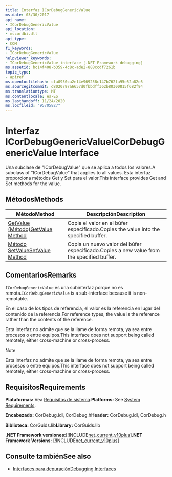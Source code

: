 ```yaml
---
title: Interfaz ICorDebugGenericValue
ms.date: 03/30/2017
api_name:
- ICorDebugGenericValue
api_location:
- mscordbi.dll
api_type:
- COM
f1_keywords:
- ICorDebugGenericValue
helpviewer_keywords:
- ICorDebugGenericValue interface [.NET Framework debugging]
ms.assetid: bc14f408-b359-4c8c-ade2-888ccdf7261b
topic_type:
- apiref
ms.openlocfilehash: cfa0950ca2ef4e969258c147b762fa95e52a82e5
ms.sourcegitcommit: d8020797a6657d0fbbdff362b80300815f682f94
ms.translationtype: MT
ms.contentlocale: es-ES
ms.lasthandoff: 11/24/2020
ms.locfileid: "95705827"
---
```

# <a name="icordebuggenericvalue-interface"></a><span data-ttu-id="8f9fa-102">Interfaz ICorDebugGenericValue</span><span class="sxs-lookup"><span data-stu-id="8f9fa-102">ICorDebugGenericValue Interface</span></span>

<span data-ttu-id="8f9fa-103">Una subclase de "ICorDebugValue" que se aplica a todos los valores.</span><span class="sxs-lookup"><span data-stu-id="8f9fa-103">A subclass of "ICorDebugValue" that applies to all values.</span></span> <span data-ttu-id="8f9fa-104">Esta interfaz proporciona métodos Get y Set para el valor.</span><span class="sxs-lookup"><span data-stu-id="8f9fa-104">This interface provides Get and Set methods for the value.</span></span>  
  
## <a name="methods"></a><span data-ttu-id="8f9fa-105">Métodos</span><span class="sxs-lookup"><span data-stu-id="8f9fa-105">Methods</span></span>  
  
|<span data-ttu-id="8f9fa-106">Método</span><span class="sxs-lookup"><span data-stu-id="8f9fa-106">Method</span></span>|<span data-ttu-id="8f9fa-107">Descripción</span><span class="sxs-lookup"><span data-stu-id="8f9fa-107">Description</span></span>|  
|------------|-----------------|  
|[<span data-ttu-id="8f9fa-108">GetValue (Método)</span><span class="sxs-lookup"><span data-stu-id="8f9fa-108">GetValue Method</span></span>](icordebuggenericvalue-getvalue-method.md)|<span data-ttu-id="8f9fa-109">Copia el valor en el búfer especificado.</span><span class="sxs-lookup"><span data-stu-id="8f9fa-109">Copies the value into the specified buffer.</span></span>|  
|[<span data-ttu-id="8f9fa-110">Método SetValue</span><span class="sxs-lookup"><span data-stu-id="8f9fa-110">SetValue Method</span></span>](icordebuggenericvalue-setvalue-method.md)|<span data-ttu-id="8f9fa-111">Copia un nuevo valor del búfer especificado.</span><span class="sxs-lookup"><span data-stu-id="8f9fa-111">Copies a new value from the specified buffer.</span></span>|  
  
## <a name="remarks"></a><span data-ttu-id="8f9fa-112">Comentarios</span><span class="sxs-lookup"><span data-stu-id="8f9fa-112">Remarks</span></span>  

 <span data-ttu-id="8f9fa-113">`ICorDebugGenericValue` es una subinterfaz porque no es remota.</span><span class="sxs-lookup"><span data-stu-id="8f9fa-113">`ICorDebugGenericValue` is a sub-interface because it is non-remotable.</span></span>  
  
 <span data-ttu-id="8f9fa-114">En el caso de los tipos de referencia, el valor es la referencia en lugar del contenido de la referencia.</span><span class="sxs-lookup"><span data-stu-id="8f9fa-114">For reference types, the value is the reference rather than the contents of the reference.</span></span>  
  
 <span data-ttu-id="8f9fa-115">Esta interfaz no admite que se la llame de forma remota, ya sea entre procesos o entre equipos.</span><span class="sxs-lookup"><span data-stu-id="8f9fa-115">This interface does not support being called remotely, either cross-machine or cross-process.</span></span>  
  
> [!NOTE]
> <span data-ttu-id="8f9fa-116">Esta interfaz no admite que se la llame de forma remota, ya sea entre procesos o entre equipos.</span><span class="sxs-lookup"><span data-stu-id="8f9fa-116">This interface does not support being called remotely, either cross-machine or cross-process.</span></span>  
  
## <a name="requirements"></a><span data-ttu-id="8f9fa-117">Requisitos</span><span class="sxs-lookup"><span data-stu-id="8f9fa-117">Requirements</span></span>  

 <span data-ttu-id="8f9fa-118">**Plataformas:** Vea [Requisitos de sistema](../../get-started/system-requirements.md).</span><span class="sxs-lookup"><span data-stu-id="8f9fa-118">**Platforms:** See [System Requirements](../../get-started/system-requirements.md).</span></span>  
  
 <span data-ttu-id="8f9fa-119">**Encabezado:** CorDebug.idl, CorDebug.h</span><span class="sxs-lookup"><span data-stu-id="8f9fa-119">**Header:** CorDebug.idl, CorDebug.h</span></span>  
  
 <span data-ttu-id="8f9fa-120">**Biblioteca:** CorGuids.lib</span><span class="sxs-lookup"><span data-stu-id="8f9fa-120">**Library:** CorGuids.lib</span></span>  
  
 <span data-ttu-id="8f9fa-121">**.NET Framework versiones:**[!INCLUDE[net_current_v10plus](../../../../includes/net-current-v10plus-md.md)]</span><span class="sxs-lookup"><span data-stu-id="8f9fa-121">**.NET Framework Versions:** [!INCLUDE[net_current_v10plus](../../../../includes/net-current-v10plus-md.md)]</span></span>  
  
## <a name="see-also"></a><span data-ttu-id="8f9fa-122">Consulte también</span><span class="sxs-lookup"><span data-stu-id="8f9fa-122">See also</span></span>

- [<span data-ttu-id="8f9fa-123">Interfaces para depuración</span><span class="sxs-lookup"><span data-stu-id="8f9fa-123">Debugging Interfaces</span></span>](debugging-interfaces.md)
